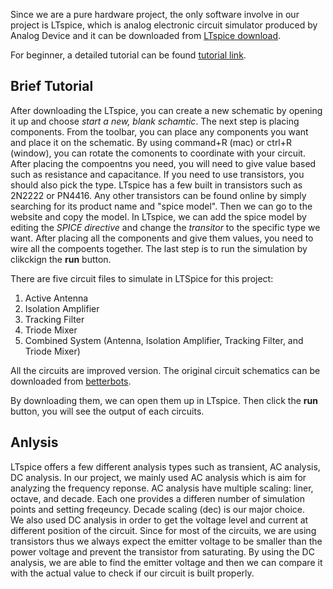 Since we are a pure hardware project, the only software involve in our project is LTspice, which is analog electronic circuit simulator produced by Analog Device and it can be downloaded from [LTspice download](https://www.analog.com/en/design-center/design-tools-and-calculators/ltspice-simulator.html).

For beginner, a detailed tutorial can be found [tutorial link](https://www.analog.com/en/education/education-library/videos/video-series/ltspice-getting-started-tutorial.html).

## Brief Tutorial
After downloading the LTspice, you can create a new schematic by opening it up and choose _start a new, blank schamtic_. The next step is placing components. From the toolbar, you can place any components you want and place it on the schematic. By using command+R (mac) or ctrl+R (window), you can rotate the comonents to coordinate with your circuit. After placing the compoentns you need, you will need to give value based such as resistance and capacitance. If you need to use transistors, you should also pick the type. LTspice has a few built in transistors such as 2N2222 or PN4416. Any other transistors can be found online by simply searching for its product name and "spice model". Then we can go to the website and copy the model. In LTspice, we can add the spice model by editing the _SPICE directive_ and change the _transitor_ to the specific type we want. After placing all the components and give them values, you need to wire all the compoents together. The last step is to run the simulation by clikckign the **run** button.  


There are five circuit files to simulate in LTSpice for this project:

1. Active Antenna
2. Isolation Amplifier
3. Tracking Filter
4. Triode Mixer
5. Combined System (Antenna, Isolation Amplifier, Tracking Filter, and Triode Mixer)

All the circuits are improved version. The original circuit schematics can be downloaded from [betterbots](http://www.betterbots.com/). 

By downloading them, we can open them up in LTspice. Then click the **run** button, you will see the output of each circuits. 

## Anlysis 
LTspice offers a few different analysis types such as transient, AC analysis, DC analysis. In our project, we mainly used AC analysis which is aim for analyzing the frequency reponse. AC analysis have multiple scaling: liner, octave, and decade. Each one provides a differen number of simulation points and setting freqeuncy. Decade scaling (dec) is our major choice.  
We also used DC analysis in order to get the voltage level and current at different position of the circuit. Since for most of the circuits, we are using transistors thus we always expect the emitter voltage to be smaller than the power voltage and prevent the transistor from saturating. By using the DC analysis, we are able to find the emitter voltage and then we can compare it with the actual value to check if our circuit is built properly. 

